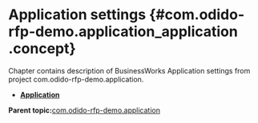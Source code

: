 # Application settings {#com.odido-rfp-demo.application_application .concept}

Chapter contains description of BusinessWorks Application settings from project com.odido-rfp-demo.application.

-   **[Application](../../../projects/com.odido-rfp-demo.application/META-INF/TIBCO.application.md)**  


**Parent topic:**[com.odido-rfp-demo.application](../../../projects/com.odido-rfp-demo.application/com.odido-rfp-demo.application.md)

